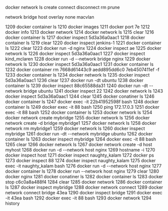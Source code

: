 docker network
    ls
    create
    connect
    disconnect
    rm
    prune

network
    bridge
    host
    overlay
    none
    macvlan

 
 1209  docker container ls
 1210  docker images
 1211  docker port 7e
 1212  docker info
 1213  docker network
 1214  docker network ls
 1215  clear
 1216  docker container ls
 1217  docker inspect 5d3a36a0aac1
 1218  docker container ls
 1219  clear
 1220  docker inspect  jenkins-1
 1221  docker container ls
 1222  clear
 1223  docker run -d nginx
 1224  docker inspect ae
 1225  docker network ls
 1226  docker inspect 5d3a36a0aac1
 1227  docker inspect kind_mclaren
 1228  docker run -d --network bridge  nginx
 1229  docker network ls
 1230  docker inspect 5d3a36a0aac1
 1231  docker container ls
 1232  docker container rm 7668d61443c9 aedd895dd6c0 7eb4507411ef -f
 1233  docker container ls
 1234  docker network ls
 1235  docker inspect 5d3a36a0aac1
 1236  clear
 1237  docker run -dt ubuntu 
 1238  docker container ls
 1239  docker inspect 88c65588da31
 1240  docker run -dt --network bridge ubuntu 
 1241  docker inspect 22
 1242  docker network ls
 1243  docker inspect 5d3a36a0aac1
 1244  clear
 1245  docker conatiner ls
 1246  docker container ls
 1247  docker exec -it 22b41952598f bash
 1248  docker container ls
 1249  docker exec -it 88 bash
 1250  ping 172.17.0.3
 1251  docker exec -it 88 bash
 1252  docker container ls
 1253  docker network ls
 1254  docker network create mybridge
 1255  docker network ls
 1256  docker network create -d bridge mybridge1
 1257  docker network ls
 1258  docker network rm mybridge1
 1259  docker network ls
 1260  docker inspect mybridge
 1261  docker run -dt --network mybridge ubuntu 
 1262  docker container ls
 1263  docker inspect mybridge
 1264  docker exec -it 88 bash
 1265  clear
 1266  docker network ls
 1267  docker network create -d host myhost
 1268  docker run -d --network host nginx
 1269  hostname -i
 1270  docker inspect host
 1271  docker inspect naughty_kalam
 1272  docker ps
 1273  docker inspect 88
 1274  docker inspect naughty_kalam
 1275  docker exec -it naughty_kalam bash
 1276  docker run -d --network host nginx
 1277  docker container ls
 1278  docker run --network host nginx
 1279  clear
 1280  docker nginx
 1281  docker conatiner ls
 1282  docker container ls
 1283  docker stop c6c0a8a488f4
 1284  clear
 1285  docker network 
 1286  docker container ls
 1287  docker inspect mybridge
 1288  docker network connect
 1289  docker network connect bridge 43ea
 1290  docker inspect bridge
 1291  docker exec -it 43ea bash
 1292  docker exec -it 88 bash
 1293  docker network
 1294  history 